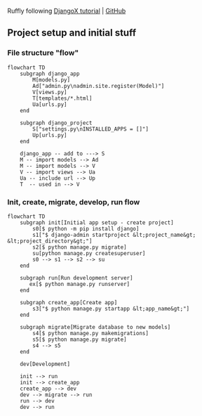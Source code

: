 Ruffly following [DjangoX tutorial](https://learndjango.com/tutorials/django-blog-tutorial) | [GitHub](https://github.com/wsvincent/djangox)


## Project setup and initial stuff

### File structure "flow"
```mermaid
flowchart TD
    subgraph django_app
        M[models.py]
        Ad["admin.py\nadmin.site.register(Model)"]
        V[views.py]
        T[templates/*.html]
        Ua[urls.py]
    end

    subgraph django_project
        S["settings.py\nINSTALLED_APPS = []"]
        Up[urls.py]
    end
    
    django_app -- add to ---> S
    M -- import models --> Ad
    M -- import models --> V
    V -- import views --> Ua
    Ua -- include url --> Up
    T  -- used in --> V
```
### Init, create, migrate, develop, run flow
```mermaid
flowchart TD
    subgraph init[Initial app setup - create project]
        s0[$ python -m pip install django]
        s1["$ django-admin startproject &lt;project_name&gt; &lt;project_directory&gt;"]
        s2[$ python manage.py migrate]
        su[python manage.py createsuperuser]
        s0 --> s1 --> s2 --> su
    end
    
    subgraph run[Run development server]
       ex[$ python manage.py runserver]
    end
    
    subgraph create_app[Create app]
        s3["$ python manage.py startapp &lt;app_name&gt;"]
    end
    
    subgraph migrate[Migrate database to new models]
        s4[$ python manage.py makemigrations]
        s5[$ python manage.py migrate]
        s4 --> s5
    end
    
    dev[Development]
    
    init --> run
    init --> create_app
    create_app --> dev
    dev --> migrate --> run
    run --> dev
    dev --> run
    
```